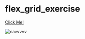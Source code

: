 # flex_grid_exercise

[Click Me!](https://esadakman.github.io/flex_grid_exercise/)

![navvvvv](https://user-images.githubusercontent.com/98649983/169090694-80e2c112-1cda-4ecb-bbff-49f188c5888b.gif)

